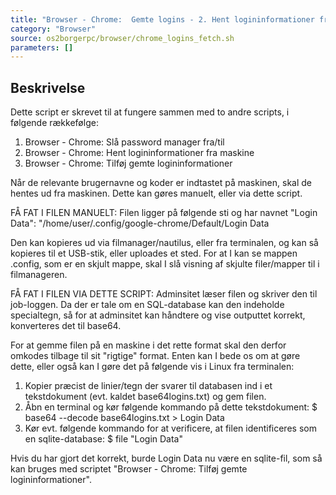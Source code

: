 ```yaml
---
title: "Browser - Chrome:  Gemte logins - 2. Hent logininformationer fra maskine"
category: "Browser"
source: os2borgerpc/browser/chrome_logins_fetch.sh
parameters: []
---
```


## Beskrivelse
Dette script er skrevet til at fungere sammen med to andre scripts, i følgende rækkefølge:
1. Browser - Chrome: Slå password manager fra/til
2. Browser - Chrome: Hent logininformationer fra maskine
3. Browser - Chrome: Tilføj gemte logininformationer

Når de relevante brugernavne og koder er indtastet på maskinen, skal de hentes ud fra maskinen.
Dette kan gøres manuelt, eller via dette script.

FÅ FAT I FILEN MANUELT:
Filen ligger på følgende sti og har navnet "Login Data":
"/home/user/.config/google-chrome/Default/Login Data

Den kan kopieres ud via filmanager/nautilus, eller fra terminalen, og kan så kopieres til et USB-stik, eller uploades et sted.
For at I kan se mappen .config, som er en skjult mappe, skal I slå visning af skjulte filer/mapper til i filmanageren.

FÅ FAT I FILEN VIA DETTE SCRIPT:
Adminsitet læser filen og skriver den til job-loggen. Da der er tale om en SQL-database kan den indeholde specialtegn, så for at adminsitet kan håndtere og vise outputtet korrekt, konverteres det til base64.

For at gemme filen på en maskine i det rette format skal den derfor omkodes tilbage til sit "rigtige" format.
Enten kan I bede os om at gøre dette, eller også kan I gøre det på følgende vis i Linux fra terminalen:

1. Kopier præcist de linier/tegn der svarer til databasen ind i et tekstdokument (evt. kaldet base64logins.txt) og gem filen.
2. Åbn en terminal og kør følgende kommando på dette tekstdokument:
    $ base64 --decode base64logins.txt > Login Data
3. Kør evt. følgende kommando for at verificere, at filen identificeres som en sqlite-database:
    $ file "Login Data"

Hvis du har gjort det korrekt, burde Login Data nu være en sqlite-fil, som så kan bruges med scriptet "Browser - Chrome: Tilføj gemte logininformationer".